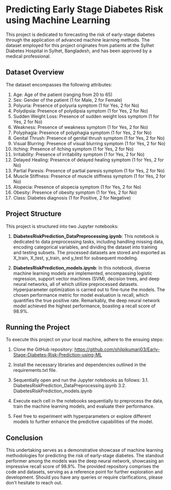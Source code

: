 # Predicting Early Stage Diabetes Risk using Machine Learning

This project is dedicated to forecasting the risk of early-stage diabetes through the application of advanced machine learning methods. The dataset employed for this project originates from patients at the Sylhet Diabetes Hospital in Sylhet, Bangladesh, and has been approved by a medical professional.

## Dataset Overview
The dataset encompasses the following attributes:

1. Age: Age of the patient (ranging from 20 to 65)
2. Sex: Gender of the patient (1 for Male, 2 for Female)
3. Polyuria: Presence of polyuria symptom (1 for Yes, 2 for No)
4. Polydipsia: Presence of polydipsia symptom (1 for Yes, 2 for No)
5. Sudden Weight Loss: Presence of sudden weight loss symptom (1 for Yes, 2 for No)
6. Weakness: Presence of weakness symptom (1 for Yes, 2 for No)
7. Polyphagia: Presence of polyphagia symptom (1 for Yes, 2 for No)
8. Genital Thrush: Presence of genital thrush symptom (1 for Yes, 2 for No)
9. Visual Blurring: Presence of visual blurring symptom (1 for Yes, 2 for No)
10. Itching: Presence of itching symptom (1 for Yes, 2 for No)
11. Irritability: Presence of irritability symptom (1 for Yes, 2 for No)
12. Delayed Healing: Presence of delayed healing symptom (1 for Yes, 2 for No)
13. Partial Paresis: Presence of partial paresis symptom (1 for Yes, 2 for No)
14. Muscle Stiffness: Presence of muscle stiffness symptom (1 for Yes, 2 for No)
15. Alopecia: Presence of alopecia symptom (1 for Yes, 2 for No)
16. Obesity: Presence of obesity symptom (1 for Yes, 2 for No)
17. Class: Diabetes diagnosis (1 for Positive, 2 for Negative)

## Project Structure

This project is structured into two Jupyter notebooks:

1. **DiabetesRiskPrediction_DataPreprocessing.ipynb**: This notebook is dedicated to data preprocessing tasks, including handling missing data, encoding categorical variables, and dividing the dataset into training and testing subsets. The processed datasets are stored and exported as X_train, X_test, y_train, and y_test for subsequent modeling.

2. **DiabetesRiskPrediction_models.ipynb**: In this notebook, diverse machine learning models are implemented, encompassing logistic regression, support vector machines (SVM), decision trees, and deep neural networks, all of which utilize preprocessed datasets. Hyperparameter optimization is carried out to fine-tune the models. The chosen performance metric for model evaluation is recall, which quantifies the true positive rate. Remarkably, the deep neural network model achieved the highest performance, boasting a recall score of 98.9%.

## Running the Project

To execute this project on your local machine, adhere to the ensuing steps:

1. Clone the GitHub repository: https://github.com/shilpikumari03/Early-Stage-Diabetes-Risk-Prediction-using-ML

2. Install the necessary libraries and dependencies outlined in the requirements.txt file.

3. Sequentially open and run the Jupyter notebooks as follows:
    3.1. DiabetesRiskPrediction_DataPreprocessing.ipynb
    3.2. DiabetesRiskPrediction_models.ipynb

4. Execute each cell in the notebooks sequentially to preprocess the data, train the machine learning models, and evaluate their performance.

5. Feel free to experiment with hyperparameters or explore different models to further enhance the predictive capabilities of the model.

## Conclusion

This undertaking serves as a demonstrative showcase of machine learning methodologies for predicting the risk of early-stage diabetes. The standout performer among the models was the deep neural network, showcasing an impressive recall score of 98.9%. The provided repository comprises the code and datasets, serving as a reference point for further exploration and development. Should you have any queries or require clarifications, please don't hesitate to reach out.
